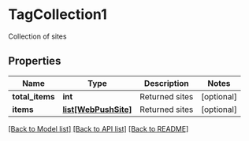 # TagCollection1

Collection of sites
## Properties
Name | Type | Description | Notes
------------ | ------------- | ------------- | -------------
**total_items** | **int** | Returned sites | [optional] 
**items** | [**list[WebPushSite]**](WebPushSite.md) | Returned sites | [optional] 

[[Back to Model list]](../README.md#documentation-for-models) [[Back to API list]](../README.md#documentation-for-api-endpoints) [[Back to README]](../README.md)


